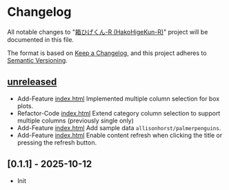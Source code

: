 # Changelog

All notable changes to "[箱ひげくん-R (HakoHigeKun-R)](https://github.com/btklab/HakoHigeKun-R)" project will be documented in this file.

The format is based on [Keep a Changelog](https://keepachangelog.com/en/1.0.0/),
and this project adheres to [Semantic Versioning](https://semver.org/spec/v2.0.0.html).

## [unreleased]

- Add-Feature [index.html] Implemented multiple column selection for box plots.
- Refactor-Code [index.html] Extend category column selection to support multiple columns (previously single only)
- Add-Feature [index.html] Add sample data `allisonhorst/palmerpenguins`.
- Add-Feature [index.html] Enable content refresh when clicking the title or pressing the refresh button.

## [0.1.1] - 2025-10-12

- Init

[README.md]: blob/main/README.md
[CHANGELOG.md]: blob/main/CHANGELOG.md
[index.html]: blob/main/index.html


[unreleased]: https://github.com/btklab/pwsh-sketches/compare/0.1.0..HEAD
[0.1.0]: https://github.com/btklab/pwsh-sketches/releases/tag/0.1.0

